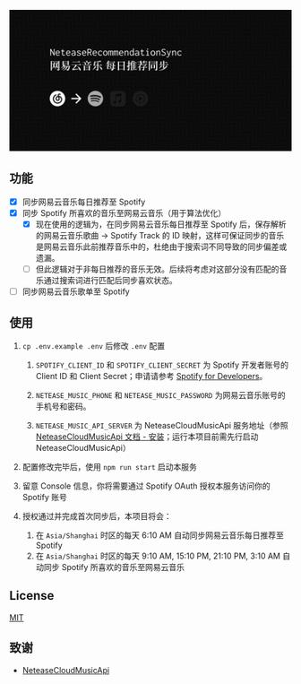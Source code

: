 ![Banner](https://raw.githubusercontent.com/GalvinGao/NeteaseRecommendationSync/main/docs/assets/banner.png)

## 功能

- [x] 同步网易云音乐每日推荐至 Spotify
- [x] 同步 Spotify 所喜欢的音乐至网易云音乐（用于算法优化）
  - [x] 现在使用的逻辑为，在同步网易云音乐每日推荐至 Spotify 后，保存解析的网易云音乐歌曲 -> Spotify Track 的 ID 映射，这样可保证同步的音乐是网易云音乐此前推荐音乐中的，杜绝由于搜索词不同导致的同步偏差或遗漏。
  - [ ] 但此逻辑对于非每日推荐的音乐无效。后续将考虑对这部分没有匹配的音乐通过搜索词进行匹配后同步喜欢状态。
- [ ] 同步网易云音乐歌单至 Spotify

## 使用

1. `cp .env.example .env` 后修改 `.env` 配置

   1. `SPOTIFY_CLIENT_ID` 和 `SPOTIFY_CLIENT_SECRET` 为 Spotify 开发者账号的 Client ID 和 Client Secret；申请请参考 [Spotify for Developers](https://developer.spotify.com/dashboard/applications)。

   1. `NETEASE_MUSIC_PHONE` 和 `NETEASE_MUSIC_PASSWORD` 为网易云音乐账号的手机号和密码。

   1. `NETEASE_MUSIC_API_SERVER` 为 NeteaseCloudMusicApi 服务地址（参照 [NeteaseCloudMusicApi 文档 - 安装](https://neteasecloudmusicapi.vercel.app/#/?id=%e5%ae%89%e8%a3%85)；运行本项目前需先行启动 NeteaseCloudMusicApi）

1. 配置修改完毕后，使用 `npm run start` 启动本服务
1. 留意 Console 信息，你将需要通过 Spotify OAuth 授权本服务访问你的 Spotify 账号
1. 授权通过并完成首次同步后，本项目将会：
   1. 在 `Asia/Shanghai` 时区的每天 6:10 AM 自动同步网易云音乐每日推荐至 Spotify
   1. 在 `Asia/Shanghai` 时区的每天 9:10 AM, 15:10 PM, 21:10 PM, 3:10 AM 自动同步 Spotify 所喜欢的音乐至网易云音乐

## License

[MIT](LICENSE)

## 致谢

- [NeteaseCloudMusicApi](https://github.com/Binaryify/NeteaseCloudMusicApi)
